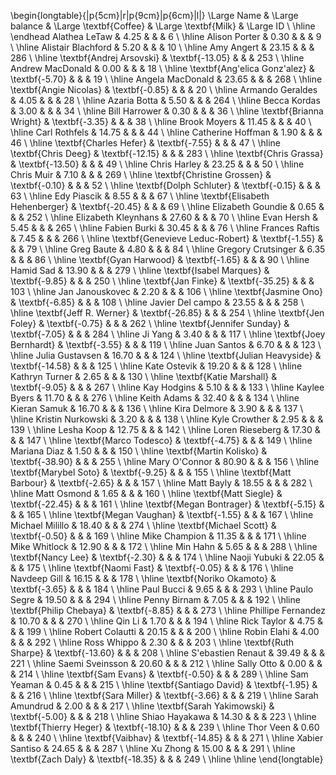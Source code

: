 

\begin{longtable}{|p{5cm}|r|p{9cm}|p{6cm}|l|}
 \Large Name & \Large balance & \Large \textbf{Coffee} & \Large \textbf{Milk} & \Large ID \\ 
  \hline \endhead Alathea LeTaw & 4.25 &  &  &   6 \\ 
   \hline
Alison Porter & 0.30 &  &  &   9 \\ 
   \hline
Alistair Blachford & 5.20 &  &  &  10 \\ 
   \hline
Amy Angert & 23.15 &  &  & 286 \\ 
   \hline
\textbf{Andrej Arsovski} & \textbf{-13.05} &  &  & 253 \\ 
   \hline
Andrew MacDonald & 0.00 &  &  &  18 \\ 
   \hline
\textbf{Ang\'elica Gonz\'alez} & \textbf{-5.70} &  &  &  19 \\ 
   \hline
Angela MacDonald & 23.65 &  &  & 268 \\ 
   \hline
\textbf{Angie Nicolas} & \textbf{-0.85} &  &  &  20 \\ 
   \hline
Armando Geraldes & 4.05 &  &  &  28 \\ 
   \hline
Azaria Botta & 5.50 &  &  & 264 \\ 
   \hline
Becca Kordas & 3.00 &  &  &  34 \\ 
   \hline
Bill Harrower & 0.30 &  &  &  36 \\ 
   \hline
\textbf{Brianna Wright} & \textbf{-3.35} &  &  &  38 \\ 
   \hline
Brook Moyers & 11.45 &  &  &  40 \\ 
   \hline
Carl Rothfels & 14.75 &  &  &  44 \\ 
   \hline
Catherine Hoffman & 1.90 &  &  &  46 \\ 
   \hline
\textbf{Charles Hefer} & \textbf{-7.55} &  &  &  47 \\ 
   \hline
\textbf{Chris Deeg} & \textbf{-12.15} &  &  & 283 \\ 
   \hline
\textbf{Chris Grassa} & \textbf{-13.50} &  &  &  49 \\ 
   \hline
Chris Harley & 23.25 &  &  &  50 \\ 
   \hline
Chris Muir & 7.10 &  &  & 269 \\ 
   \hline
\textbf{Christine Grossen} & \textbf{-0.10} &  &  &  52 \\ 
   \hline
\textbf{Dolph Schluter} & \textbf{-0.15} &  &  &  63 \\ 
   \hline
Edy Piascik & 8.55 &  &  &  67 \\ 
   \hline
\textbf{Elisabeth Hehenberger} & \textbf{-20.45} &  &  &  69 \\ 
   \hline
Elizabeth Goundie & 0.65 &  &  & 252 \\ 
   \hline
Elizabeth Kleynhans & 27.60 &  &  &  70 \\ 
   \hline
Evan Hersh & 5.45 &  &  & 265 \\ 
   \hline
Fabien Burki & 30.45 &  &  &  76 \\ 
   \hline
Frances Raftis & 7.45 &  &  & 266 \\ 
   \hline
\textbf{Genevieve Leduc-Robert} & \textbf{-1.55} &  &  &  79 \\ 
   \hline
Greg Baute & 4.80 &  &  &  84 \\ 
   \hline
Gregory Crutsinger & 6.35 &  &  &  86 \\ 
   \hline
\textbf{Gyan Harwood} & \textbf{-1.65} &  &  &  90 \\ 
   \hline
Hamid Sad & 13.90 &  &  & 279 \\ 
   \hline
\textbf{Isabel Marques} & \textbf{-9.85} &  &  & 250 \\ 
   \hline
\textbf{Jan Finke} & \textbf{-35.25} &  &  & 103 \\ 
   \hline
Jan Janouskovec & 2.20 &  &  & 106 \\ 
   \hline
\textbf{Jasmine Ono} & \textbf{-6.85} &  &  & 108 \\ 
   \hline
Javier Del campo & 23.55 &  &  & 258 \\ 
   \hline
\textbf{Jeff R. Werner} & \textbf{-26.85} &  &  & 254 \\ 
   \hline
\textbf{Jen Foley} & \textbf{-0.75} &  &  & 262 \\ 
   \hline
\textbf{Jennifer Sunday} & \textbf{-7.05} &  &  & 284 \\ 
   \hline
Ji Yang & 3.40 &  &  & 117 \\ 
   \hline
\textbf{Joey Bernhardt} & \textbf{-3.55} &  &  & 119 \\ 
   \hline
Juan Santos & 6.70 &  &  & 123 \\ 
   \hline
Julia Gustavsen & 16.70 &  &  & 124 \\ 
   \hline
\textbf{Julian Heavyside} & \textbf{-14.58} &  &  & 125 \\ 
   \hline
Kate Ostevik & 19.20 &  &  & 128 \\ 
   \hline
Kathryn Turner & 2.65 &  &  & 130 \\ 
   \hline
\textbf{Katie Marshall} & \textbf{-9.05} &  &  & 267 \\ 
   \hline
Kay Hodgins & 5.10 &  &  & 133 \\ 
   \hline
Kaylee Byers & 11.70 &  &  & 276 \\ 
   \hline
Keith Adams & 32.40 &  &  & 134 \\ 
   \hline
Kieran Samuk & 16.70 &  &  & 136 \\ 
   \hline
Kira Delmore & 3.90 &  &  & 137 \\ 
   \hline
Kristin Nurkowski & 3.20 &  &  & 138 \\ 
   \hline
Kyle Crowther & 2.95 &  &  & 139 \\ 
   \hline
Lesha Koop & 12.75 &  &  & 142 \\ 
   \hline
Loren Rieseberg & 17.30 &  &  & 147 \\ 
   \hline
\textbf{Marco Todesco} & \textbf{-4.75} &  &  & 149 \\ 
   \hline
Mariana Diaz & 1.50 &  &  & 150 \\ 
   \hline
\textbf{Martin Kolisko} & \textbf{-38.90} &  &  & 255 \\ 
   \hline
Mary O'Connor & 80.90 &  &  & 156 \\ 
   \hline
\textbf{Marybel Soto} & \textbf{-9.25} &  &  & 155 \\ 
   \hline
\textbf{Matt Barbour} & \textbf{-2.65} &  &  & 157 \\ 
   \hline
Matt Bayly & 18.55 &  &  & 282 \\ 
   \hline
Matt Osmond & 1.65 &  &  & 160 \\ 
   \hline
\textbf{Matt Siegle} & \textbf{-22.45} &  &  & 161 \\ 
   \hline
\textbf{Megan Bontrager} & \textbf{-5.15} &  &  & 165 \\ 
   \hline
\textbf{Megan Vaughan} & \textbf{-1.55} &  &  & 167 \\ 
   \hline
Michael Milillo & 18.40 &  &  & 274 \\ 
   \hline
\textbf{Michael Scott} & \textbf{-0.50} &  &  & 169 \\ 
   \hline
Mike Champion & 11.35 &  &  & 171 \\ 
   \hline
Mike Whitlock & 12.90 &  &  & 172 \\ 
   \hline
Min Hahn & 5.65 &  &  & 288 \\ 
   \hline
\textbf{Nancy Lee} & \textbf{-2.30} &  &  & 174 \\ 
   \hline
Naoji Yubuki & 22.05 &  &  & 175 \\ 
   \hline
\textbf{Naomi Fast} & \textbf{-0.05} &  &  & 176 \\ 
   \hline
Navdeep Gill & 16.15 &  &  & 178 \\ 
   \hline
\textbf{Noriko Okamoto} & \textbf{-3.65} &  &  & 184 \\ 
   \hline
Paul Bucci & 9.65 &  &  & 293 \\ 
   \hline
Paulo Segre & 19.50 &  &  & 294 \\ 
   \hline
Penny Birnam & 7.05 &  &  & 192 \\ 
   \hline
\textbf{Philip Chebaya} & \textbf{-8.85} &  &  & 273 \\ 
   \hline
Phillipe Fernandez & 10.70 &  &  & 270 \\ 
   \hline
Qin Li & 1.70 &  &  & 194 \\ 
   \hline
Rick Taylor & 4.75 &  &  & 199 \\ 
   \hline
Robert Colautti & 20.15 &  &  & 200 \\ 
   \hline
Robin Elahi & 4.00 &  &  & 292 \\ 
   \hline
Ross Whippo & 2.30 &  &  & 203 \\ 
   \hline
\textbf{Ruth Sharpe} & \textbf{-13.60} &  &  & 208 \\ 
   \hline
S\'ebastien Renaut & 39.49 &  &  & 221 \\ 
   \hline
Saemi Sveinsson & 20.60 &  &  & 212 \\ 
   \hline
Sally Otto & 0.00 &  &  & 214 \\ 
   \hline
\textbf{Sam Evans} & \textbf{-0.50} &  &  & 289 \\ 
   \hline
Sam Yeaman & 0.45 &  &  & 215 \\ 
   \hline
\textbf{Santiago David} & \textbf{-1.95} &  &  & 216 \\ 
   \hline
\textbf{Sara Miller} & \textbf{-3.66} &  &  & 219 \\ 
   \hline
Sarah Amundrud & 2.00 &  &  & 217 \\ 
   \hline
\textbf{Sarah Yakimowski} & \textbf{-5.00} &  &  & 218 \\ 
   \hline
Shiao Hayakawa & 14.30 &  &  & 223 \\ 
   \hline
\textbf{Thierry Heger} & \textbf{-18.10} &  &  & 239 \\ 
   \hline
Thor Veen & 0.60 &  &  & 240 \\ 
   \hline
\textbf{Vaibhav} & \textbf{-14.85} &  &  & 271 \\ 
   \hline
Xabier Santiso & 24.65 &  &  & 287 \\ 
   \hline
Xu Zhong & 15.00 &  &  & 291 \\ 
   \hline
\textbf{Zach Daly} & \textbf{-18.35} &  &  & 249 \\ 
   \hline
\hline
\end{longtable}

